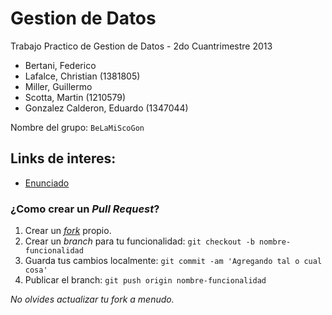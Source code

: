 Gestion de Datos
================

Trabajo Practico de Gestion de Datos - 2do Cuantrimestre 2013

 - Bertani, Federico
 - Lafalce, Christian (1381805)
 - Miller, Guillermo 
 - Scotta, Martin (1210579)
 - Gonzalez Calderon, Eduardo (1347044)

Nombre del grupo: `BeLaMiScoGon`

## Links de interes:
- [Enunciado](https://sites.google.com/site/gestiondedatosutn/trabajo-practico)


### ¿Como crear un _Pull Request_?
1. Crear un [_fork_](https://help.github.com/articles/fork-a-repo) propio.
2. Crear un _branch_ para tu funcionalidad: `git checkout -b nombre-funcionalidad`
3. Guarda tus cambios localmente: `git commit -am 'Agregando tal o cual cosa'`
4. Publicar el branch: `git push origin nombre-funcionalidad`

*No olvides actualizar tu fork a menudo.*
